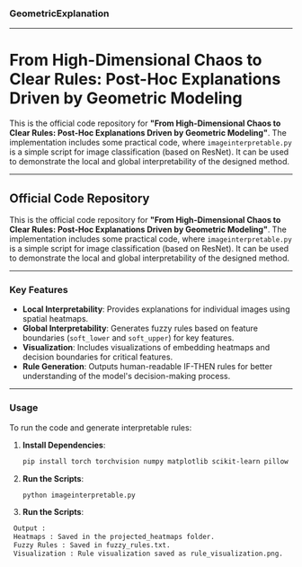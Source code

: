 ### GeometricExplanation

---

# From High-Dimensional Chaos to Clear Rules: Post-Hoc Explanations Driven by Geometric Modeling

This is the official code repository for **"From High-Dimensional Chaos to Clear Rules: Post-Hoc Explanations Driven by Geometric Modeling"**. The implementation includes some practical code, where `imageinterpretable.py` is a simple script for image classification (based on ResNet). It can be used to demonstrate the local and global interpretability of the designed method.

---

## Official Code Repository

This is the official code repository for **"From High-Dimensional Chaos to Clear Rules: Post-Hoc Explanations Driven by Geometric Modeling"**. The implementation includes some practical code, where `imageinterpretable.py` is a simple script for image classification (based on ResNet). It can be used to demonstrate the local and global interpretability of the designed method.

---

### Key Features

- **Local Interpretability**: Provides explanations for individual images using spatial heatmaps.
- **Global Interpretability**: Generates fuzzy rules based on feature boundaries (`soft_lower` and `soft_upper`) for key features.
- **Visualization**: Includes visualizations of embedding heatmaps and decision boundaries for critical features.
- **Rule Generation**: Outputs human-readable IF-THEN rules for better understanding of the model's decision-making process.

---

### Usage

To run the code and generate interpretable rules:

1. **Install Dependencies**:
   ```bash
   pip install torch torchvision numpy matplotlib scikit-learn pillow

2. **Run the Scripts**:
   ```bash
   python imageinterpretable.py

3. **Run the Scripts**:
  ```bash
   Output :
   Heatmaps : Saved in the projected_heatmaps folder.
   Fuzzy Rules : Saved in fuzzy_rules.txt.
   Visualization : Rule visualization saved as rule_visualization.png.

